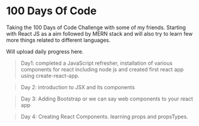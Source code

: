 # 100 Days Of Code

Taking the 100 Days of Code Challenge with some of my friends.
Starting with React JS as a aim followed by MERN stack and will also try to learn few more things related to different languages.

Will upload daily progress here.

> Day1:
completed a JavaScript refresher, installation of various components for react including node js and created first react app using create-react-app.

>Day 2:
introduction to JSX and its components

> Day 3:
Adding Bootstrap or we can say web components to your react app

> Day 4:
Creating React Components.
learning props and propsTypes.
